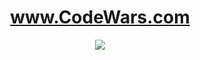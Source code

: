 <div style="display:flex; justify-content:center">
<h1>
<a href="https://www.codewars.com/users/1Lyud0" target="_blank">
www.CodeWars.com
</a> 
</h1>
</div>
<div style="display:flex; justify-content:center">
  <img src = "https://www.codewars.com/users/1Lyud0/badges/large">
</div>
